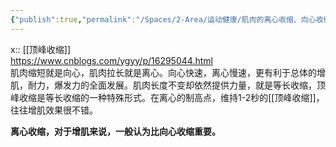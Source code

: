 ```yaml
---
{"publish":true,"permalink":"/Spaces/2-Area/运动健康/肌肉的离心收缩、向心收缩和等长收缩.md","title":"肌肉的离心收缩、向心收缩和等长收缩","created":"2022-12-02","modified":"2023-03-14","cssclasses":""}
---
```



x:: [[顶峰收缩]]  
https://www.cnblogs.com/ygyy/p/16295044.html  
肌肉缩短就是向心，肌肉拉长就是离心。向心快速，离心慢速，更有利于总体的增肌，耐力，爆发力的全面发展。肌肉长度不变却依然提供力量，就是等长收缩，顶峰收缩是等长收缩的一种特殊形式。在离心的制高点，维持1-2秒的[[顶峰收缩]]，往往增肌效果很不错。

**离心收缩，对于增肌来说，一般认为比向心收缩重要。**